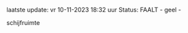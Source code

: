 laatste update: 
vr 10-11-2023 18:32   uur 
Status: FAALT - geel - 
<div class="service Y">schijfruimte</div>